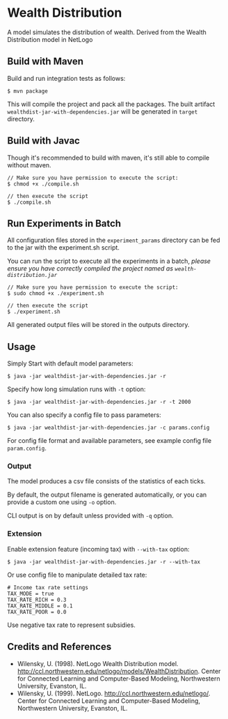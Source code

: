 # Wealth Distribution

A model simulates the distribution of wealth.
Derived from the Wealth Distribution model in NetLogo

## Build with Maven
Build and run integration tests as follows:

    $ mvn package

This will compile the project and pack all the packages.
The built artifact `wealthdist-jar-with-dependencies.jar` will be generated in `target` directory.

## Build with Javac
Though it's recommended to build with maven, it's still able to compile without maven.

    // Make sure you have permission to execute the script:
    $ chmod +x ./compile.sh

    // then execute the script
    $ ./compile.sh

## Run Experiments in Batch
All configuration files stored in the `experiment_params` directory can be fed to the jar with the experiment.sh script.

You can run the script to execute all the experiments in a batch,
*please ensure you have correctly compiled the project named as `wealth-distribution.jar`*

    // Make sure you have permission to execute the script:
    $ sudo chmod +x ./experiment.sh

    // then execute the script
    $ ./experiment.sh

All generated output files will be stored in the outputs directory.

## Usage
Simply Start with default model parameters:

    $ java -jar wealthdist-jar-with-dependencies.jar -r

Specify how long simulation runs with `-t` option:

    $ java -jar wealthdist-jar-with-dependencies.jar -r -t 2000

You can also specify a config file to pass parameters:

    $ java -jar wealthdist-jar-with-dependencies.jar -c params.config

For config file format and available parameters, see example config file `param.config`.

### Output
The model produces a csv file consists of the statistics of each ticks.

By default, the output filename is generated automatically,
or you can provide a custom one using `-o` option.

CLI output is on by default unless provided with `-q` option.

### Extension

Enable extension feature (incoming tax) with `--with-tax` option:

    $ java -jar wealthdist-jar-with-dependencies.jar -r --with-tax

Or use config file to manipulate detailed tax rate:

    # Income tax rate settings
    TAX_MODE = true
    TAX_RATE_RICH = 0.3
    TAX_RATE_MIDDLE = 0.1
    TAX_RATE_POOR = 0.0

Use negative tax rate to represent subsidies.

## Credits and References

* Wilensky, U. (1998). NetLogo Wealth Distribution model.
http://ccl.northwestern.edu/netlogo/models/WealthDistribution.
Center for Connected Learning and Computer-Based Modeling, Northwestern University, Evanston, IL.
* Wilensky, U. (1999). NetLogo. http://ccl.northwestern.edu/netlogo/.
Center for Connected Learning and Computer-Based Modeling, Northwestern University, Evanston, IL.
